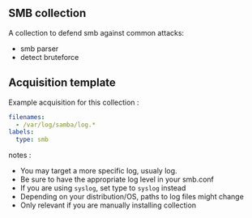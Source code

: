 ## SMB collection

A collection to defend smb against common attacks:
 - smb parser
 - detect bruteforce


## Acquisition template

Example acquisition for this collection :

```yaml
filenames:
  - /var/log/samba/log.*
labels:
  type: smb
```


notes :
 -  You may target a more specific log, usualy log.<DOMAIN>
 -  Be sure to have the appropriate log level in your smb.conf
 -  If you are using `syslog`, set type to `syslog` instead
 -  Depending on your distribution/OS, paths to log files might change
 -  Only relevant if you are manually installing collection
